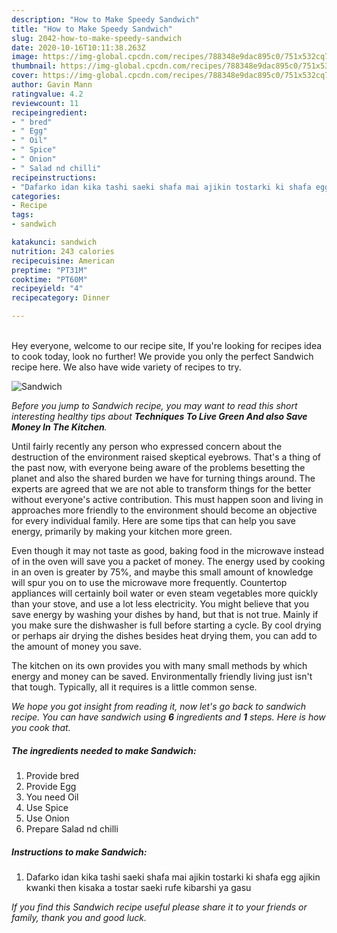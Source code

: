 ```yaml
---
description: "How to Make Speedy Sandwich"
title: "How to Make Speedy Sandwich"
slug: 2042-how-to-make-speedy-sandwich
date: 2020-10-16T10:11:38.263Z
image: https://img-global.cpcdn.com/recipes/788348e9dac895c0/751x532cq70/sandwich-recipe-main-photo.jpg
thumbnail: https://img-global.cpcdn.com/recipes/788348e9dac895c0/751x532cq70/sandwich-recipe-main-photo.jpg
cover: https://img-global.cpcdn.com/recipes/788348e9dac895c0/751x532cq70/sandwich-recipe-main-photo.jpg
author: Gavin Mann
ratingvalue: 4.2
reviewcount: 11
recipeingredient:
- " bred"
- " Egg"
- " Oil"
- " Spice"
- " Onion"
- " Salad nd chilli"
recipeinstructions:
- "Dafarko idan kika tashi saeki shafa mai ajikin tostarki ki shafa egg ajikin kwanki then kisaka a tostar saeki rufe kibarshi ya gasu"
categories:
- Recipe
tags:
- sandwich

katakunci: sandwich 
nutrition: 243 calories
recipecuisine: American
preptime: "PT31M"
cooktime: "PT60M"
recipeyield: "4"
recipecategory: Dinner

---
```

<br>
Hey everyone, welcome to our recipe site, If you're looking for recipes idea to cook today, look no further! We provide you only the perfect Sandwich recipe here. We also have wide variety of recipes to try.
<br>


![Sandwich](https://img-global.cpcdn.com/recipes/788348e9dac895c0/751x532cq70/sandwich-recipe-main-photo.jpg)

<i>Before you jump to Sandwich recipe, you may want to read this short interesting healthy tips about 
<strong>Techniques To Live Green And also Save Money In The Kitchen</strong>.</i>
</br>

Until fairly recently any person who expressed concern about the destruction of the environment raised skeptical eyebrows. That's a thing of the past now, with everyone being aware of the problems besetting the planet and also the shared burden we have for turning things around. The experts are agreed that we are not able to transform things for the better without everyone's active contribution. This must happen soon and living in approaches more friendly to the environment should become an objective for every individual family. Here are some tips that can help you save energy, primarily by making your kitchen more green.

Even though it may not taste as good, baking food in the microwave instead of in the oven will save you a packet of money. The energy used by cooking in an oven is greater by 75%, and maybe this small amount of knowledge will spur you on to use the microwave more frequently. Countertop appliances will certainly boil water or even steam vegetables more quickly than your stove, and use a lot less electricity. You might believe that you save energy by washing your dishes by hand, but that is not true. Mainly if you make sure the dishwasher is full before starting a cycle. By cool drying or perhaps air drying the dishes besides heat drying them, you can add to the amount of money you save.

The kitchen on its own provides you with many small methods by which energy and money can be saved. Environmentally friendly living just isn't that tough. Typically, all it requires is a little common sense.


<i>We hope you got insight from reading it, now let's go back to sandwich recipe. You can have sandwich using <strong>6</strong> ingredients and <strong>1</strong> steps. Here is how you cook that.
</i>

##### The ingredients needed to make Sandwich:

1. Provide  bred
1. Provide  Egg
1. You need  Oil
1. Use  Spice
1. Use  Onion
1. Prepare  Salad nd chilli


##### Instructions to make Sandwich:

1. Dafarko idan kika tashi saeki shafa mai ajikin tostarki ki shafa egg ajikin kwanki then kisaka a tostar saeki rufe kibarshi ya gasu


<i>If you find this Sandwich recipe useful please share it to your friends or family, thank you and good luck.</i>
